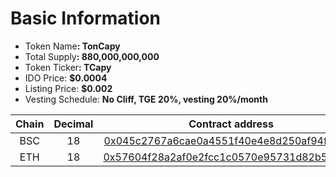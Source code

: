 # Basic Information

* Token Nam&#x65;**: TonCapy**
* Total Suppl&#x79;**: 880,000,000,000**
* Token Ticke&#x72;**: TCapy**
* IDO Price: **$0.0004**&#x20;
* Listing Price: **$0.002**&#x20;
* Vesting Schedule: **No Cliff, TGE 20%, vesting 20%/month**

<table><thead><tr><th width="100" align="center">Chain </th><th width="107" align="center">Decimal</th><th align="center">Contract address</th></tr></thead><tbody><tr><td align="center">BSC</td><td align="center">18</td><td align="center"><a href="https://bscscan.com/token/0x045c2767a6cae0a4551f40e4e8d250af94fe056b">0x045c2767a6cae0a4551f40e4e8d250af94fe056b</a></td></tr><tr><td align="center">ETH</td><td align="center">18</td><td align="center"><a href="https://etherscan.io/token/0x57604f28a2af0e2fcc1c0570e95731d82b55c730">0x57604f28a2af0e2fcc1c0570e95731d82b55c730</a></td></tr></tbody></table>
